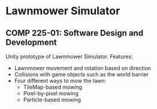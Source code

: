 # Lawnmower Simulator
## COMP 225-01: Software Design and Development

Unity prototype of Lawnmower Simulator. Features:
- Lawnmower movement and rotation based on direction
- Collisions with game objects such as the world barrier
- Four different ways to mow the lawn:
  - TileMap-based mowing
  - Pixel-by-pixel mowing
  - Particle-based mowing
  
